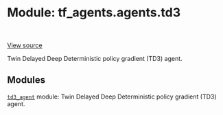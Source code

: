 <div itemscope itemtype="http://developers.google.com/ReferenceObject">
<meta itemprop="name" content="tf_agents.agents.td3" />
<meta itemprop="path" content="Stable" />
</div>

# Module: tf_agents.agents.td3

<table class="tfo-notebook-buttons tfo-api" align="left">
</table>

<a target="_blank" href="https://github.com/tensorflow/agents/tree/master/tf_agents/agents/td3/__init__.py">View
source</a>

Twin Delayed Deep Deterministic policy gradient (TD3) agent.

<!-- Placeholder for "Used in" -->


## Modules

[`td3_agent`](../../tf_agents/agents/td3/td3_agent.md) module: Twin Delayed Deep Deterministic policy gradient (TD3) agent.

